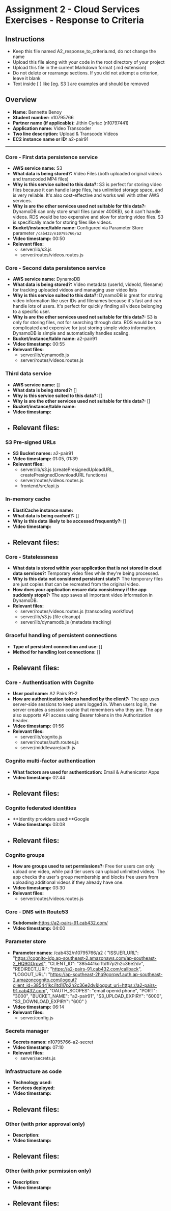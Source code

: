 Assignment 2 - Cloud Services Exercises - Response to Criteria
================================================

Instructions
------------------------------------------------
- Keep this file named A2_response_to_criteria.md, do not change the name
- Upload this file along with your code in the root directory of your project
- Upload this file in the current Markdown format (.md extension)
- Do not delete or rearrange sections.  If you did not attempt a criterion, leave it blank
- Text inside [ ] like [eg. S3 ] are examples and should be removed


Overview
------------------------------------------------

- **Name:** Bennette Benoy
- **Student number:** n10795766
- **Partner name (if applicable):** Jithin Cyriac (n10797441)
- **Application name:** Video Transcoder
- **Two line description:** Upload & Transcode Videos
- **EC2 instance name or ID:** a2-pair91

------------------------------------------------

### Core - First data persistence service

- **AWS service name:** S3
- **What data is being stored?:** Video Files (both uploaded original videos and transcoded MP4 files)
- **Why is this service suited to this data?:** S3 is perfect for storing video files because it can handle large files, has unlimited storage space, and is very reliable. It's also cost-effective and works well with other AWS services.
- **Why is are the other services used not suitable for this data?:** DynamoDB can only store small files (under 400KB), so it can't handle videos. RDS would be too expensive and slow for storing video files. S3 is specifically made for storing files like videos.
- **Bucket/instance/table name:** Configured via Parameter Store parameter `/cab432/n10795766/a2`
- **Video timestamp:** 00:50
- **Relevant files:**
    - server/lib/s3.js
    - server/routes/videos.routes.js

### Core - Second data persistence service

- **AWS service name:** DynamoDB
- **What data is being stored?:** Video metadata (userId, videoId, filename) for tracking uploaded videos and managing user video lists
- **Why is this service suited to this data?:** DynamoDB is great for storing video information like user IDs and filenames because it's fast and can handle lots of users. It's perfect for quickly finding all videos belonging to a specific user.
- **Why is are the other services used not suitable for this data?:** S3 is only for storing files, not for searching through data. RDS would be too complicated and expensive for just storing simple video information. DynamoDB is simple and automatically handles scaling.
- **Bucket/instance/table name:** a2-pair91
- **Video timestamp:** 00:55
- **Relevant files:**
    - server/lib/dynamodb.js
    - server/routes/videos.routes.js

### Third data service

- **AWS service name:**  []
- **What data is being stored?:** []
- **Why is this service suited to this data?:** []
- **Why is are the other services used not suitable for this data?:** []
- **Bucket/instance/table name:**
- **Video timestamp:**
- **Relevant files:**
    -

### S3 Pre-signed URLs

- **S3 Bucket names:** a2-pair91
- **Video timestamp:** 01:05, 01:39
- **Relevant files:**
    - server/lib/s3.js (createPresignedUploadURL, createPresignedDownloadURL functions)
    - server/routes/videos.routes.js
    - frontend/src/api.js

### In-memory cache

- **ElastiCache instance name:**
- **What data is being cached?:** []
- **Why is this data likely to be accessed frequently?:** []
- **Video timestamp:**
- **Relevant files:**
    -

### Core - Statelessness

- **What data is stored within your application that is not stored in cloud data services?:** Temporary video files while they're being processed.
- **Why is this data not considered persistent state?:** The temporary files are just copies that can be recreated from the original video. 
- **How does your application ensure data consistency if the app suddenly stops?:** The app saves all important video information in DynamoDB.
- **Relevant files:**
    - server/routes/videos.routes.js (transcoding workflow)
    - server/lib/s3.js (file cleanup)
    - server/lib/dynamodb.js (metadata tracking)

### Graceful handling of persistent connections

- **Type of persistent connection and use:** []
- **Method for handling lost connections:** []
- **Relevant files:**
    -


### Core - Authentication with Cognito

- **User pool name:** A2 Pairs 91-2
- **How are authentication tokens handled by the client?:** The app uses server-side sessions to keep users logged in. When users log in, the server creates a session cookie that remembers who they are. The app also supports API access using Bearer tokens in the Authorization header.
- **Video timestamp:** 01:56
- **Relevant files:**
    - server/lib/cognito.js
    - server/routes/auth.routes.js
    - server/middleware/auth.js

### Cognito multi-factor authentication

- **What factors are used for authentication:** Email & Authenicator Apps
- **Video timestamp:** 02:44
- **Relevant files:**
    -

### Cognito federated identities

- **Identity providers used:**Google
- **Video timestamp:** 03:08
- **Relevant files:**
    -

### Cognito groups

- **How are groups used to set permissions?:** Free tier users can only upload one video, while paid tier users can upload unlimited videos. The app checks the user's group membership and blocks free users from uploading additional videos if they already have one.
- **Video timestamp:** 03:30
- **Relevant files:**
    - server/routes/videos.routes.js

### Core - DNS with Route53

- **Subdomain**:https://a2-pairs-91.cab432.com/
- **Video timestamp:** 04:00

### Parameter store

- **Parameter names:** /cab432/n10795766/a2 {
  "ISSUER_URL": "https://cognito-idp.ap-southeast-2.amazonaws.com/ap-southeast-2_HQ9GOrpwf",
  "CLIENT_ID": "385441kci1td1l7p2h2c36e2dv",
  "REDIRECT_URI": "https://a2-pairs-91.cab432.com/callback",
  "LOGOUT_URL": "https://ap-southeast-2hq9gorpwf.auth.ap-southeast-2.amazoncognito.com/logout?client_id=385441kci1td1l7p2h2c36e2dv&logout_uri=https://a2-pairs-91.cab432.com",
  "OAUTH_SCOPES": "email openid phone",
  "PORT": "3000",
  "BUCKET_NAME": "a2-pair91",
  "S3_UPLOAD_EXPIRY": "6000",
  "S3_DOWNLOAD_EXPIRY": "600"
}
- **Video timestamp:** 06:14
- **Relevant files:**
    - server/config.js

### Secrets manager

- **Secrets names:** n10795766-a2-secret
- **Video timestamp:** 07:10
- **Relevant files:**
    - server/secrets.js

### Infrastructure as code

- **Technology used:**
- **Services deployed:**
- **Video timestamp:**
- **Relevant files:**
    -

### Other (with prior approval only)

- **Description:**
- **Video timestamp:**
- **Relevant files:**
    -

### Other (with prior permission only)

- **Description:**
- **Video timestamp:**
- **Relevant files:**
    -